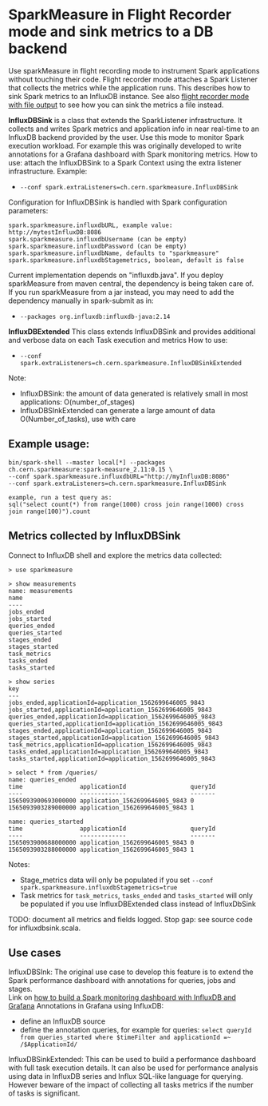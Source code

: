 # SparkMeasure in Flight Recorder mode and sink metrics to a DB backend

Use sparkMeasure in flight recording mode to instrument Spark applications without touching their code.
Flight recorder mode attaches a Spark Listener that collects the metrics while the application runs.
This describes how to sink Spark metrics to an InfluxDB instance.
See also [flight recorder mode with file output](Flight_recorder_mode.md) to see how you can sink the metrics a file instead.

**InfluxDBSink** is a class that extends the SparkListener infrastructure.
It collects and writes Spark metrics and application info in near real-time to an InfluxDB backend
provided by the user. Use this mode to monitor Spark execution workload.
For example this was originally developed to write annotations for a Grafana dashboard with Spark monitoring 
metrics.
How to use: attach the InfluxDBSink to a Spark Context using the extra listener infrastructure. Example:
 - `--conf spark.extraListeners=ch.cern.sparkmeasure.InfluxDBSink`

Configuration for InfluxDBSink is handled with Spark configuration parameters:

 ```
 spark.sparkmeasure.influxdbURL, example value: http://mytestInfluxDB:8086
 spark.sparkmeasure.influxdbUsername (can be empty)
 spark.sparkmeasure.influxdbPassword (can be empty)
 spark.sparkmeasure.influxdbName, defaults to "sparkmeasure"
 spark.sparkmeasure.influxdbStagemetrics, boolean, default is false
 ```

Current implementation depends on "influxdb.java". If you deploy sparkMeasure from maven central,
the dependency is being taken care of.
If you run sparkMeasure from a jar instead, you may need to add the dependency manually
in spark-submit as in:
 - `--packages org.influxdb:influxdb-java:2.14`
 

**InfluxDBExtended** This class extends InfluxDBSink and provides additional and verbose data on each Task execution and metrics
How to use: 
 - `--conf spark.extraListeners=ch.cern.sparkmeasure.InfluxDBSinkExtended`

Note:
 * InfluxDBSink: the amount of data generated is relatively small in most applications: O(number_of_stages)
 * InfluxDBSInkExtended can generate a large amount of data O(Number_of_tasks), use with care

## Example usage:

```
bin/spark-shell --master local[*] --packages ch.cern.sparkmeasure:spark-measure_2.11:0.15 \
--conf spark.sparkmeasure.influxdbURL="http://myInfluxDB:8086" 
--conf spark.extraListeners=ch.cern.sparkmeasure.InfluxDBSink

example, run a test query as:
sql("select count(*) from range(1000) cross join range(1000) cross join range(100)").count
```

## Metrics collected by InfluxDBSink

Connect to InfluxDB shell and explore the metrics data collected:
```
> use sparkmeasure

> show measurements
name: measurements
name
----
jobs_ended
jobs_started
queries_ended
queries_started
stages_ended
stages_started
task_metrics
tasks_ended
tasks_started

> show series
key
---
jobs_ended,applicationId=application_1562699646005_9843
jobs_started,applicationId=application_1562699646005_9843
queries_ended,applicationId=application_1562699646005_9843
queries_started,applicationId=application_1562699646005_9843
stages_ended,applicationId=application_1562699646005_9843
stages_started,applicationId=application_1562699646005_9843
task_metrics,applicationId=application_1562699646005_9843
tasks_ended,applicationId=application_1562699646005_9843
tasks_started,applicationId=application_1562699646005_9843

> select * from /queries/
name: queries_ended
time                applicationId                  queryId
----                -------------                  -------
1565093900693000000 application_1562699646005_9843 0
1565093903289000000 application_1562699646005_9843 1

name: queries_started
time                applicationId                  queryId
----                -------------                  -------
1565093900688000000 application_1562699646005_9843 0
1565093903288000000 application_1562699646005_9843 1
```

Notes:
 - Stage_metrics data will only be populated if you set `--conf spark.sparkmeasure.influxdbStagemetrics=true`
 - Task metrics for `task_metrics`, `tasks_ended` and `tasks_started` will only be populated if you use InfluxDBExtended class instead of InfluxDbSink

TODO: document all metrics and fields logged. Stop gap: see source code for influxdbsink.scala.
  
## Use cases

InfluxDBSInk: The original use case to develop this feature is to extend the Spark performance dashboard
with annotations for queries, jobs and stages.  
Link on [how to build a Spark monitoring dashboard with InfluxDB and Grafana](http://db-blog.web.cern.ch/blog/luca-canali/2019-02-performance-dashboard-apache-spark) 
Annotations in Grafana using InfluxDB: 
 - define an InfluxDB source
 - define the annotation queries, for example for queries: `select queryId from queries_started where $timeFilter and applicationId =~ /$ApplicationId/` 

InfluxDBSinkExtended: This can be used to build a performance dashboard with full task execution details.
It can also be used for performance analysis using data in InfluxDB series and Influx SQL-like language for querying.
However beware of the impact
of collecting all tasks metrics if the number of tasks is significant.
